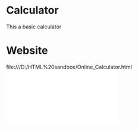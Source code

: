 # Calculator
This a basic calculator 

# Website
file:///D:/HTML%20sandbox/Online_Calculator.html
![This is an image](file:///D:/HTML%20sandbox/Online_Calculator.html)
